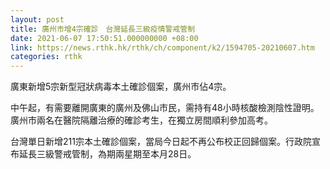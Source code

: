 ```yaml
---
layout: post
title: 廣州市增4宗確診　台灣延長三級疫情警戒管制
date: 2021-06-07 17:50:51.000000000 +08:00
link: https://news.rthk.hk/rthk/ch/component/k2/1594705-20210607.htm
categories: rthk
---
```


廣東新增5宗新型冠狀病毒本土確診個案，廣州市佔4宗。

中午起，有需要離開廣東的廣州及佛山市民，需持有48小時核酸檢測陰性證明。廣州市兩名在醫院隔離治療的確診考生，在獨立房間順利參加高考。

台灣單日新增211宗本土確診個案，當局今日起不再公布校正回歸個案。行政院宣布延長三級警戒管制，為期兩星期至本月28日。

